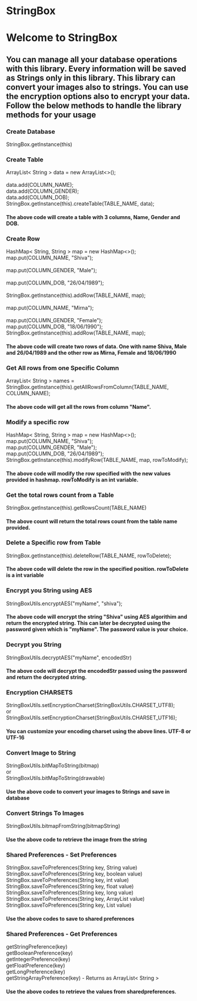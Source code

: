 # StringBox

# Welcome to StringBox

## You can manage all your database operations with this library. Every information will be saved as Strings only in this library. This library can convert your images also to strings. You can use the encryption options also to encrypt your data. Follow the below methods to handle the library methods for your usage


### Create Database
StringBox.getInstance(this)





### Create Table
ArrayList< String > data = new ArrayList<>();</br>      
        data.add(COLUMN_NAME); </br>
        data.add(COLUMN_GENDER); </br>
        data.add(COLUMN_DOB); </br> 
        StringBox.getInstance(this).createTable(TABLE_NAME, data); </br>
#### The above code will create a table with 3 columns, Name, Gender and DOB.





### Create Row
HashMap< String, String > map = new HashMap<>(); </br> 
        map.put(COLUMN_NAME, "Shiva"); </br>  
        map.put(COLUMN_GENDER, "Male"); </br>  
        map.put(COLUMN_DOB, "26/04/1989"); </br>  
        StringBox.getInstance(this).addRow(TABLE_NAME, map); </br>  
        map.put(COLUMN_NAME, "Mirna"); </br>  
        map.put(COLUMN_GENDER, "Female"); </br> 
        map.put(COLUMN_DOB, "18/06/1990"); </br> 
        StringBox.getInstance(this).addRow(TABLE_NAME, map); </br>
#### The above code will create two rows of data. One with name Shiva, Male and 26/04/1989 and the other row as Mirna, Female and 18/06/1990
  
  
  
  
  
### Get All rows from one Specific Column
ArrayList< String > names = StringBox.getInstance(this).getAllRowsFromColumn(TABLE_NAME, COLUMN_NAME); </br>
#### The above code will get all the rows from column "Name".
 
 
 
 
 
### Modify a specific row
HashMap< String, String > map = new HashMap<>();</br>
        map.put(COLUMN_NAME, "Shiva");</br>
        map.put(COLUMN_GENDER, "Male");</br>
        map.put(COLUMN_DOB, "26/04/1989");</br>
        StringBox.getInstance(this).modifyRow(TABLE_NAME, map, rowToModify);
#### The above code will modify the row specified with the new values provided in hashmap. rowToModify is an int variable.





### Get the total rows count from a Table
StringBox.getInstance(this).getRowsCount(TABLE_NAME)
#### The above count will return the total rows count from the table name provided.





### Delete a Specific row from Table
StringBox.getInstance(this).deleteRow(TABLE_NAME, rowToDelete);
#### The above code will delete the row in the specified position. rowToDelete is a int variable





### Encrypt you String using AES
StringBoxUtils.encryptAES("myName", "shiva");
#### The above code will encrypt the string "Shiva" using AES algorithim and return the encrypted string. This can later be decrypted using the password given which is "myName". The password value is your choice.





### Decrypt you String
StringBoxUtils.decryptAES("myName", encodedStr)
#### The above code will decrypt the encodedStr passed using the password and return the decrypted string.

### Encryption CHARSETS
StringBoxUtils.setEncryptionCharset(StringBoxUtils.CHARSET_UTF8); </br>
or </br>
StringBoxUtils.setEncryptionCharset(StringBoxUtils.CHARSET_UTF16);
#### You can customize your encoding charset using the above lines. UTF-8 or UTF-16





### Convert Image to String
StringBoxUtils.bitMapToString(bitmap) </br>
or </br>
StringBoxUtils.bitMapToString(drawable)
#### Use the above code to convert your images to Strings and save in database





### Convert Strings To Images
StringBoxUtils.bitmapFromString(bitmapString)
#### Use the above code to retrieve the image from the string





### Shared Preferences - Set Preferences
StringBox.saveToPreferences(String key, String value) </br>
StringBox.saveToPreferences(String key, boolean value) </br>
StringBox.saveToPreferences(String key, int value) </br>
StringBox.saveToPreferences(String key, float value) </br>
StringBox.saveToPreferences(String key, long value) </br>
StringBox.saveToPreferences(String key, ArrayList<String> value) </br>
StringBox.saveToPreferences(String key, List<String> value) </br>
#### Use the above codes to save to shared preferences





### Shared Preferences - Get Preferences
getStringPreference(key) </br>
getBooleanPreference(key) </br>
getIntegerPreference(key) </br>
getFloatPreference(key) </br>
getLongPreference(key) </br>
getStringArrayPreference(key) - Returns as ArrayList< String > </br>
#### Use the above codes to retrieve the values from sharedpreferences.
